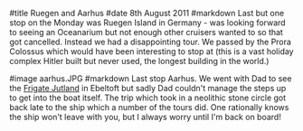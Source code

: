 #title Ruegen and Aarhus
#date 8th August 2011
#markdown
Last but one stop on the Monday was Ruegen Island in Germany - was looking forward to seeing an Oceanarium but not enough other cruisers wanted to so that got cancelled. Instead we had a disappointing tour. We passed by the Prora Colossus which would have been interesting to stop at (this is a vast holiday complex Hitler built but never used, the longest building in the world.)

#image aarhus.JPG
#markdown
Last stop Aarhus. We went with Dad to see the
[Frigate Jutland](http://www.fregatten-jylland.dk/) in Ebeltoft but sadly Dad couldn't manage the steps up to get into the boat itself. The trip which took in a neolithic stone circle got back late to the ship which a number of the tours did. One rationally knows the ship won't leave with you, but I always worry until I'm back on board!
